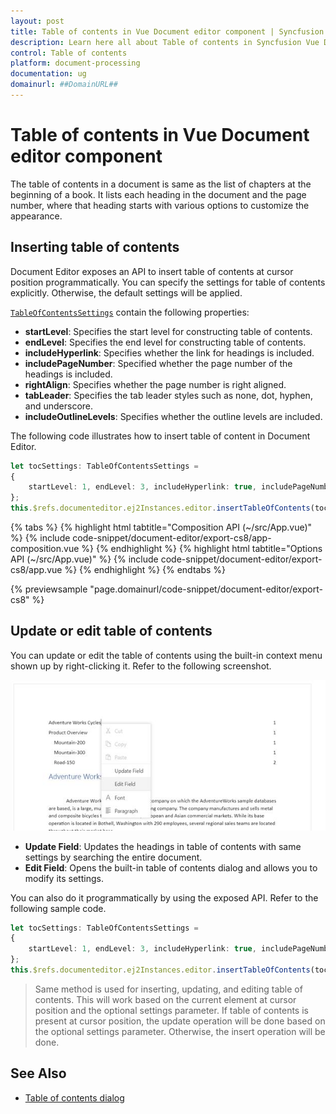 ```yaml
---
layout: post
title: Table of contents in Vue Document editor component | Syncfusion
description: Learn here all about Table of contents in Syncfusion Vue Document editor component of Syncfusion Essential JS 2 and more.
control: Table of contents 
platform: document-processing
documentation: ug
domainurl: ##DomainURL##
---
```


# Table of contents in Vue Document editor component

The table of contents in a document is same as the list of chapters at the beginning of a book. It lists each heading in the document and the page number, where that heading starts with various options to customize the appearance.

## Inserting table of contents

Document Editor exposes an API to insert table of contents at cursor position programmatically. You can specify the settings for table of contents explicitly. Otherwise, the default settings will be applied.

[`TableOfContentsSettings`](https://ej2.syncfusion.com/vue/documentation/api/document-editor/tableOfContentsSettings/) contain the following properties:
* **startLevel**: Specifies the start level for constructing table of contents.
* **endLevel**: Specifies the end level for constructing table of contents.
* **includeHyperlink**: Specifies whether the link for headings is included.
* **includePageNumber**: Specified whether the page number of the headings is included.
* **rightAlign**: Specifies whether the page number is right aligned.
* **tabLeader**: Specifies the tab leader styles such as none, dot, hyphen, and underscore.
* **includeOutlineLevels**: Specifies whether the outline levels are included.

The following code illustrates how to insert table of content in Document Editor.

```ts
let tocSettings: TableOfContentsSettings =
{
    startLevel: 1, endLevel: 3, includeHyperlink: true, includePageNumber: true, rightAlign: true
};
this.$refs.documenteditor.ej2Instances.editor.insertTableOfContents(tocSettings);
```

{% tabs %}
{% highlight html tabtitle="Composition API (~/src/App.vue)" %}
{% include code-snippet/document-editor/export-cs8/app-composition.vue %}
{% endhighlight %}
{% highlight html tabtitle="Options API (~/src/App.vue)" %}
{% include code-snippet/document-editor/export-cs8/app.vue %}
{% endhighlight %}
{% endtabs %}
        
{% previewsample "page.domainurl/code-snippet/document-editor/export-cs8" %}

## Update or edit table of contents

You can update or edit the table of contents using the built-in context menu shown up by right-clicking it. Refer to the following screenshot.

![Table of Contents](images/table-of-contents.png)

* **Update Field**: Updates the headings in table of contents with same settings by searching the entire document.
* **Edit Field**: Opens the built-in table of contents dialog and allows you to modify its settings.

You can also do it programmatically by using the exposed API. Refer to the following sample code.

```ts
let tocSettings: TableOfContentsSettings =
{
    startLevel: 1, endLevel: 3, includeHyperlink: true, includePageNumber: true, rightAlign: true
};
this.$refs.documenteditor.ej2Instances.editor.insertTableOfContents(tocSettings);
```

>Same method is used for inserting, updating, and editing table of contents. This will work based on the current element at cursor position and the optional settings parameter. If table of contents is present at cursor position, the update operation will be done based on the optional settings parameter. Otherwise, the insert operation will be done.

## See Also

* [Table of contents dialog](../document-editor/dialog#table-of-contents-dialog)
